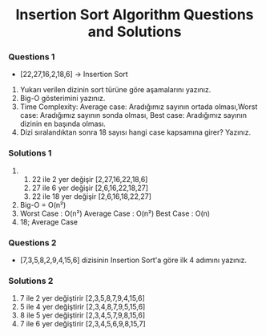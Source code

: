 <h1 align="center">Insertion Sort Algorithm Questions and Solutions</h1>

### Questions 1

* [22,27,16,2,18,6] -> Insertion Sort

1. Yukarı verilen dizinin sort türüne göre aşamalarını yazınız.
2. Big-O gösterimini yazınız.
3. Time Complexity: Average case: Aradığımız sayının ortada olması,Worst case: Aradığımız sayının sonda olması, Best case: Aradığımız sayının dizinin en başında olması.
4. Dizi sıralandıktan sonra 18 sayısı hangi case kapsamına girer? Yazınız.

### Solutions 1

1. 1. 22 ile 2 yer değişir [2,27,16,22,18,6]
   2. 27 ile 6 yer değişir [2,6,16,22,18,27]
   3. 22 ile 18 yer değişir [2,6,16,18,22,27]
2. Big-O = O(n²)
3. Worst Case : O(n²)
   Average Case : O(n²)
   Best Case : O(n)
4. 18; Average Case



### Questions 2

* [7,3,5,8,2,9,4,15,6] dizisinin Insertion Sort'a göre ilk 4 adımını yazınız.

### Solutions 2

1. 7 ile 2 yer değiştirir [2,3,5,8,7,9,4,15,6]
2.	5 ile 4 yer değiştirir [2,3,4,8,7,9,5,15,6]
3.	8 ile 5 yer değiştirir [2,3,4,5,7,9,8,15,6]
4.	7 ile 6 yer değiştirir [2,3,4,5,6,9,8,15,7]

